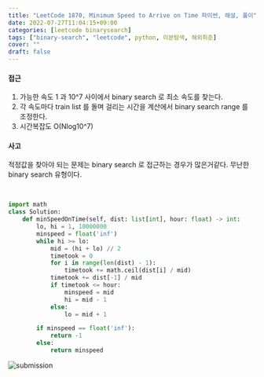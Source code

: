 ```yaml
---
title: "LeetCode 1870, Minimum Speed to Arrive on Time 파이썬, 해설, 풀이"
date: 2022-07-27T11:04:15+09:00
categories: [leetcode binarysearch]
tags: ["binary-search", "leetcode", python, 이분탐색, 해외취준]
cover: ""
draft: false
---
```


#### **접근**

1. 가능한 속도 1 과 10^7 사이에서 binary search 로 최소 속도를 찾는다.
2. 각 속도마다 train list 를 돌며 걸리는 시간을 계산에서 binary search range 를 조정한다.
3. 시간복잡도 O(Nlog10^7)

#### **사고**

적정값을 찾아야 되는 문제는 binary search 로 접근하는 경우가 많은거같다. 무난한 binary search 유형이다.

&nbsp;

```python
import math
class Solution:
    def minSpeedOnTime(self, dist: list[int], hour: float) -> int:
        lo, hi = 1, 10000000
        minspeed = float('inf')
        while hi >= lo:
            mid = (hi + lo) // 2
            timetook = 0
            for i in range(len(dist) - 1):
                timetook += math.ceil(dist[i] / mid)
            timetook += dist[-1] / mid
            if timetook <= hour:
                minspeed = mid
                hi = mid - 1
            else:
                lo = mid + 1

        if minspeed == float('inf'):
            return -1
        else:
            return minspeed
```

![submission](/img/lc1870.png)
